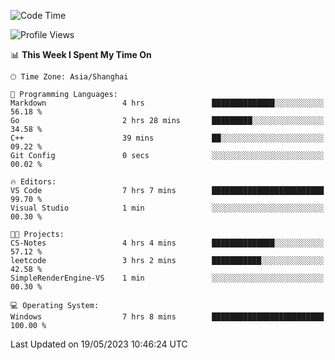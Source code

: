 <!--START_SECTION:waka-->
![Code Time](http://img.shields.io/badge/Code%20Time-929%20hrs%2057%20mins-blue)

![Profile Views](http://img.shields.io/badge/Profile%20Views-0-blue)

📊 **This Week I Spent My Time On** 

```text
🕑︎ Time Zone: Asia/Shanghai

💬 Programming Languages: 
Markdown                 4 hrs               ██████████████░░░░░░░░░░░   56.18 % 
Go                       2 hrs 28 mins       █████████░░░░░░░░░░░░░░░░   34.58 % 
C++                      39 mins             ██░░░░░░░░░░░░░░░░░░░░░░░   09.22 % 
Git Config               0 secs              ░░░░░░░░░░░░░░░░░░░░░░░░░   00.02 % 

🔥 Editors: 
VS Code                  7 hrs 7 mins        █████████████████████████   99.70 % 
Visual Studio            1 min               ░░░░░░░░░░░░░░░░░░░░░░░░░   00.30 % 

🐱‍💻 Projects: 
CS-Notes                 4 hrs 4 mins        ██████████████░░░░░░░░░░░   57.12 % 
leetcode                 3 hrs 2 mins        ███████████░░░░░░░░░░░░░░   42.58 % 
SimpleRenderEngine-VS    1 min               ░░░░░░░░░░░░░░░░░░░░░░░░░   00.30 % 

💻 Operating System: 
Windows                  7 hrs 8 mins        █████████████████████████   100.00 % 
```


 Last Updated on 19/05/2023 10:46:24 UTC
<!--END_SECTION:waka-->